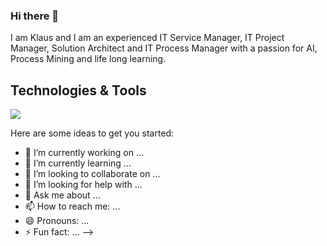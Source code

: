 ### Hi there 👋
I am Klaus and I am an experienced IT Service Manager, IT Project Manager, Solution Architect and IT Process Manager with a passion for AI, Process Mining and life long learning.

## Technologies & Tools

<img src="https://img.shields.io/badge/BadgeText-HexColor?logo=SimpleIconName&logoColor=ColorName&style=Plastic" />

Here are some ideas to get you started:

- 🔭 I’m currently working on ...
- 🌱 I’m currently learning ...
- 👯 I’m looking to collaborate on ...
- 🤔 I’m looking for help with ...
- 💬 Ask me about ...
- 📫 How to reach me: ...
- 😄 Pronouns: ...
- ⚡ Fun fact: ...
-->
